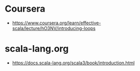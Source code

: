 # Coursera
- https://www.coursera.org/learn/effective-scala/lecture/hO3NV/introducing-loops

# scala-lang.org
- https://docs.scala-lang.org/scala3/book/introduction.html
